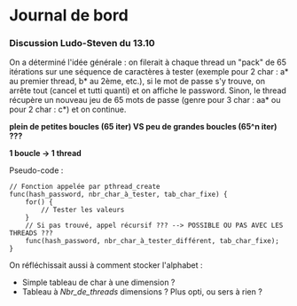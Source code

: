 # Journal de bord

### Discussion Ludo-Steven du 13.10
On a déterminé l'idée générale : on filerait à chaque thread un "pack" de 65 itérations 
sur une séquence de caractères à tester (exemple pour 2 char : a* au premier thread, b* 
au 2ème, etc.), si le mot de passe s'y trouve, on arrête tout (cancel et tutti quanti) 
et on affiche le password. Sinon, le thread récupère un nouveau jeu de 65 mots de passe 
(genre pour 3 char : aa* ou pour 2 char : c*) et on continue.

**plein de petites boucles (65 iter) VS peu de grandes boucles (65^n iter) ???**

**1 boucle -> 1 thread**

Pseudo-code :

~~~~~~~ { .c .numberLines startFrom="10" }
// Fonction appelée par pthread_create
func(hash_password, nbr_char_à_tester, tab_char_fixe) {
	for() {
		// Tester les valeurs
	}
	// Si pas trouvé, appel récursif ??? --> POSSIBLE OU PAS AVEC LES THREADS ???
	func(hash_password, nbr_char_à_tester_différent, tab_char_fixe);
}
~~~~~~~

On réfléchissait aussi à comment stocker l'alphabet :
- Simple tableau de char à une dimension ?
- Tableau à *Nbr_de_threads* dimensions ? Plus opti, ou sers à rien ?
